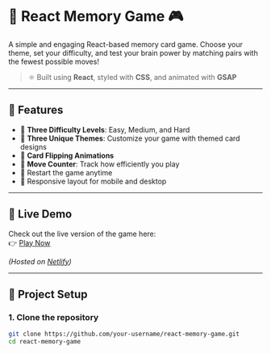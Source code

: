 # 🧠 React Memory Game 🎮

A simple and engaging React-based memory card game. Choose your theme, set your difficulty, and test your brain power by matching pairs with the fewest possible moves!

> ⚛️ Built using **React**, styled with **CSS**, and animated with **GSAP**

---

## 🚀 Features

- 🎯 **Three Difficulty Levels**: Easy, Medium, and Hard
- 🎨 **Three Unique Themes**: Customize your game with themed card designs
- 🔄 **Card Flipping Animations**
- 🧮 **Move Counter**: Track how efficiently you play
- 🔁 Restart the game anytime
- 📱 Responsive layout for mobile and desktop

---

## 🔗 Live Demo

Check out the live version of the game here:  
👉 [Play Now](https://gc-memory-match-game.netlify.app/)

_(Hosted on [Netlify](https://netlify.com/))_

---

## 📂 Project Setup

### 1. Clone the repository

```bash
git clone https://github.com/your-username/react-memory-game.git
cd react-memory-game
```

